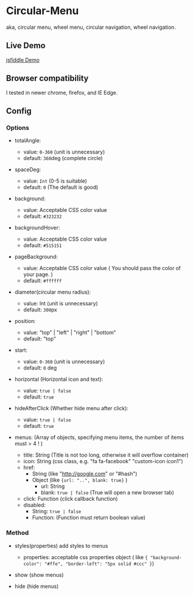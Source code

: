 # Circular-Menu
aka, circular menu, wheel menu, circular navigation, wheel navigation.

## Live Demo
[jsfiddle Demo](https://jsfiddle.net/yandongCoder/kL4j7xor/10/)

## Browser compatibility

I tested in newer chrome, firefox, and IE Edge.

## Config

### Options

- totalAngle: 
    - value: ```0-360``` (unit is unnecessary)
    - default: ```360```deg (complete circle)
- spaceDeg: 
    - value: ```Int``` (0-5 is suitable)
    - default: ```0``` (The default is good)
- background: 
    - value: Acceptable CSS color value
    - default: ```#323232```
- backgroundHover: 
    - value: Acceptable CSS color value
    - default: ```#515151```
- pageBackground: 
    - value: Acceptable CSS color value ( You should pass the color of your page. )
    - default: ```#ffffff```
- diameter(circular menu radius): 
    - value:  Int (unit is unnecessary)
    - default: ```300```px
- position: 
    - value: "top" | "left" | "right" | "bottom"
    - default: "top"
- start: 
    - value: ```0-360``` (unit is unnecessary)
    - default: ```0``` deg
- horizontal (Horizontal icon and text): 
    - value: ```true | false```
    - default: ```true```
- hideAfterClick (Whether hide menu after click): 
    - value: ```true | false```
    - default: ```true```
    
- menus: (Array of objects, specifying menu items, the number of items must > 4 ! )
    - title: String (Title is not too long, otherwise it will overflow container)
    - icon: String (css class, e.g. "fa fa-facebook" "custom-icon icon1")
    - href:
      - String (like "http://google.com" or "#hash")
      - Object (like ```{url: "..", blank: true}``` )
        - url: String
        - blank: ```true | false``` (True will open a new browser tab)
    - click: Function (click callback function)
    - disabled:
        - String: ```true | false```
        - Function: (Function must return boolean value)
        
### Method

- styles(properties) 
    add styles to menus
    - properties: acceptable css properties object ( like ```{ "background-color": "#ffe", "border-left": "5px solid #ccc" }```)
- show (show menus)

- hide (hide menus)